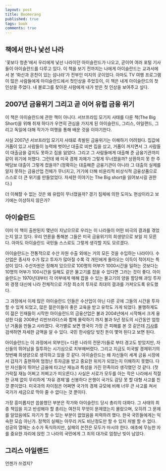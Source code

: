 ```yaml
---
layout: post
title: Boomerang
published: true
tags: book
comments: true
---
```


## 책에서 만나 낯선 나라
  '꽃보다 청춘'에서 우리에게 낯선 나라이던 아이슬란드가 나오고, 곧이어 여러 포털 기사들이 아이슬란드를 다루고 있다.
  이 책을 보기 전까지는 나에게 아이슬란드는 교과서에서 본 '화산과 온천이 있는 섬나라'가 전부인 미지의 곳이었다. 
  아마도 TV 여행 프로그램이 많은 사람들에게 아이슬란드에서 첫인상을 주었듯이, 이 책은 내게 아이슬란드의 첫 인상을 주었다. 
  내 블로그를 찾아온 사람에게 내가 받은 첫 인상을 보여주고 싶다.
  
## 2007년 금융위기 그리고 곧 이어 유럽 금융 위기
  이 책은 아이슬란드에 관한 책이 아니다. 
  서브프라임 모기지 사태를 다룬 책(The Big Short)을 위해 취재 하다가 우연히 관심을 가지게 된 아이슬란드, 그리스, 아일랜드, 그리고 독일에 대해 작가가 여행을 통해 배운 것을 이야기한다.
  
  사실 2007년 서브프라임 모기지 사태로 촉발된 금융위기는 이해하기 어려웠다. 
  집값에 거품이 있고 사람들이 능력에 벗어난 대출로 비싼 집을 샀고, 거품이 꺼지면서 그 사람들이 대출금을 갚지도 못하고 집을 잃었다.
  그리고 그 사람들에게 대출해 준 금융기관까지 같이 위기에 처했다. 그런데 왜 미국 경제 자체가 그렇게 무너졌을까? 상환하지 못 한 주택담보 대출이 그렇게 컸을까?
  (정확히는 대출해준 금융기관이 아니라 그 대출의 실체를 알지 못하는 금융산업 전체가 무너지고, 거기에 더해 비윤리적 비상식적 금융상품으로 스스로 더 큰 위기를 만들었었다. 자세한 이야기는 The Big short을 읽어보시길 권한다.)
  
  더 이해할 수 없는 것은 왜 유럽이 무너졌을까? 경기 침체에 의한 도미노 현상이라고 보기에는 이상하지 않은가? 
  
## 아이슬란드
  이미 이 책이 출판된지 몇년이 지났으므로 우리는 이 나라들이 어떤 비극의 결과를 겪었는지 알고 있다.
  우리 언론을 통해본 그들은 미국 금융위기의 희생양으로 보일 지 모른다. 아마도 아이슬란드 국민들 스스로도 그렇게 생각할 지도 모르겠다.
  
  아이슬란드는 전통적으로 수산 자원 수출 외에는 거의 모든 것을 수입하는 나라이다. 수산업은 종사자 수가 많고 투자가 많아질 수록 각 개인에게 돌아오는 이득이 적어지는 특성이 있다. 수산자원은 정해져 있으므로 100명의 어부가 1000시간을 일하는 것보다는 10명의 어부가 100시간을 일해도 같은 물고기를 잡을 수 있다면 그러는 것이 좋다. 아이슬란드는 1970년대부터 각 어부에게 매해 잡을 수 있는 물고기의 양을 할당해 과잉 투자와 경쟁 대신에 나라 전체적으로 가장 최소의 투자로 최대의 결과를 가져오도록 유도했다.
  
  그 과정에서 이제 많은 아이슬란드 인들은 수산업이 아닌 다른 곳에 그들의 시간을 투자할 수 있게 되었고, 많은 젊은이들이 좋은 교육을 받고 유학도 가게 되었다. 불행하게도 이 젊은 인재들이 시작한 아이슬란드의 금융산업은 불과 2004년에서 시작해서 크게 융성한 다음 2008년 리만브라더스와 함께 몰락하기 까지 불과 5년 정도의 시간동안 엄청난 거품을 만들고 사라졌다. 국가별로 보면 영국이 가장 큰 피해를 본 것 같은데 [기사](http://www.dailymail.co.uk/news/article-1073990/Iceland-owes-world-116-000-man-woman-child-island.html)를 검색하면 자세한 금액을 알 수 있다. 국민 한사람당 빚진 돈이 몇억 된다고 보면 된다. 
  
  아이슬란드는 이 과정에서 외부인(= 다른 나라의 전문가)들로 부터 경고도 받았지만, 자신들의 뛰어남을 질투하는 시기심으로 치부해버렸다. 
  그리고 지금도 미국발 경제위기의 첫번째 희생양으로 생각하고 있을 것 같다. 
  아이슬란드는 왜 자신들이 세계 금융 시장에서 갑자기 출현하여 엄청난 투자금을 받고 중요한 위치가 되었는지 이해하지 못했다. 
  다만 자신들이 뛰어난 금융에 타고난 재능과 특성을 가진 민족이라 생각했던 것 같다. (젓가락질 재능 어쩌고 저쩌고가 떠오른다.) 
  사실은 서로가 모두를 아는 작은 나라에서 적절한 규제 없이 무리하게 '자유 경제'를 신봉하다 은행이 국가도 감당 못 할 대형 사고를 친 것 뿐이었다. 
  미국과의 차이점은 어쩌면 국가의 경제 규모에 비해 너무 큰 사고를 쳐서 국가가 세금으로 막아 줄 수 없다는 것 뿐이다. 
  
  가장 흥미롭지만 씁쓸했던 부분은 작가와 아이슬란드 당시 총리의 대화다. 
  그 사태의 최종 책임을 지고 반성해야 할 총리는 여전히 무엇이 문제였는지 몰랐으며, 오히려 그 문제를 알았음에도 자기가 할 수 있는 부분이 없었음을 피력하려 했다. 한국 국민들에게는 익숙한 모습 아닌가.
  정책의 실패는 아무리 커도 비난정도만 할 수 있지 처벌 할 수 없다. 성공의 열매는 소수가 독식하지만, 실패의 쓴잔은 모두가 마시야 한다. 애초에 무능한 자를 중요한 자리에 앉힌 그 나라의 국민에게 그 죄의 대가로 엄청난 빚이 남았다. 
  
## 그리스 아일랜드
  언젠가 쓰겠지?
  
  
  
  
  
  
  
  
  
  
  
  
